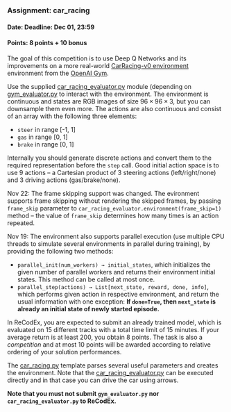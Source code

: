 ### Assignment: car_racing
#### Date: Deadline: Dec 01, 23:59
#### Points: 8 points + 10 bonus

The goal of this competition is to use Deep Q Networks and its improvements
on a more real-world  [CarRacing-v0 environment](https://gym.openai.com/envs/CarRacing-v0)
environment from the [OpenAI Gym](https://gym.openai.com/).

Use the supplied [car_racing_evaluator.py](https://github.com/ufal/npfl122/tree/past-1920/labs/06/car_racing_evaluator.py)
module (depending on [gym_evaluator.py](https://github.com/ufal/npfl122/tree/past-1920/labs/06/gym_evaluator.py)
to interact with the environment. The environment is continuous and states are
RGB images of size $96×96×3$, but you can downsample them even more. The actions
are also continuous and consist of an array with the following three elements:
- `steer` in range [-1, 1]
- `gas` in range [0, 1]
- `brake` in range [0, 1]

Internally you should generate discrete actions and convert them to the required
representation before the `step` call. Good initial action space is to use
9 actions – a Cartesian product of 3 steering actions (left/right/none) and
3 driving actions (gas/brake/none).

<div class="text-success">

Nov 22: The frame skipping support was changed. The
evironment supports frame skipping without rendering the skipped frames, by
passing `frame_skip` parameter to `car_racing_evaluator.environment(frame_skip=1)`
method – the value of `frame_skip` determines how many times is an action
repeated.

Nov 19: The environment also supports parallel
execution (use multiple CPU threads to simulate several environments in parallel
during training), by providing the following two methods:
- `parallel_init(num_workers) → initial_states`, which initializes the given
  number of parallel workers and returns their environment initial states.
  This method can be called at most once.
- `parallel_step(actions) → List[next_state, reward, done, info]`, which
  performs given action in respective environment, and return the usual
  information with one exception: **If `done=True`, then `next_state` is
  already an initial state of newly started episode.**

</div>

In ReCodEx, you are expected to submit an already trained model,
which is evaluated on 15 different tracks with a total time
limit of 15 minutes. If your average return is at least 200, you obtain
8 points. The task is also a _competition_ and at most 10 points will be awarded
according to relative ordering of your solution performances.

The [car_racing.py](https://github.com/ufal/npfl122/tree/past-1920/labs/06/car_racing.py)
template parses several useful parameters and creates the environment.
Note that the [car_racing_evaluator.py](https://github.com/ufal/npfl122/tree/past-1920/labs/06/car_racing_evaluator.py)
can be executed directly and in that case you can drive the car using arrows.

**Note that you must not submit `gym_evaluator.py` nor `car_racing_evaluator.py` to ReCodEx.**
